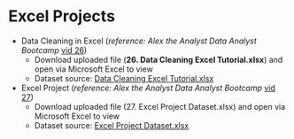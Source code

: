 # Excel Projects

* Data Cleaning in Excel (*reference: Alex the Analyst Data Analyst Bootcamp* [vid 26](https://youtu.be/_jmiEGZ6PIY?feature=shared))
  * Download uploaded file (**26. Data Cleaning Excel Tutorial.xlsx**) and open via Microsoft Excel to view 
  * Dataset source: [Data Cleaning Excel Tutorial.xlsx](https://github.com/AlexTheAnalyst/Excel-Tutorial/blob/b80a3c4f971a1608f2593ad8a585b53fbe74435e/Data%20Cleaning%20Excel%20Tutorial.xlsx)
* Excel Project (*reference: Alex the Analyst Data Analyst Bootcamp* [vid 27](https://youtu.be/opJgMj1IUrc?feature=shared))
  * Download uploaded file (27. Excel Project Dataset.xlsx) and open via Microsoft Excel to view 
  * Dataset source: [Excel Project Dataset.xlsx](https://github.com/AlexTheAnalyst/Excel-Tutorial/blob/b80a3c4f971a1608f2593ad8a585b53fbe74435e/Excel%20Project%20Dataset.xlsx)
